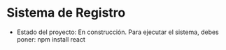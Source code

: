 <h1>Sistema de Registro</h1>

- Estado del proyecto: En construcción.
Para ejecutar el sistema, debes poner:
npm install react
